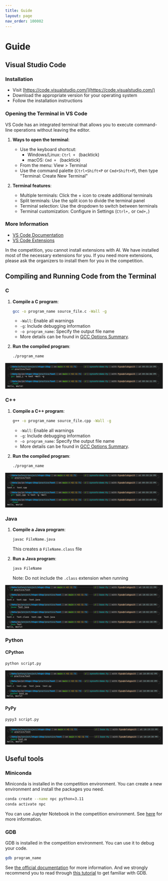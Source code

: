 ```yaml
---
title: Guide
layout: page
nav_order: 100002
---
```


# Guide

## Visual Studio Code

### Installation

- Visit [https://code.visualstudio.com/](https://code.visualstudio.com/)
- Download the appropriate version for your operating system
- Follow the installation instructions

### Opening the Terminal in VS Code

VS Code has an integrated terminal that allows you to execute command-line operations without leaving the editor.

1. **Ways to open the terminal**:
   - Use the keyboard shortcut: 
     - Windows/Linux: `Ctrl + ` (backtick)
     - macOS: `Cmd + ` (backtick)
   - From the menu: View > Terminal
   - Use the command palette (`Ctrl+Shift+P` or `Cmd+Shift+P`), then type "Terminal: Create New Terminal"

2. **Terminal features**:
   - Multiple terminals: Click the + icon to create additional terminals
   - Split terminals: Use the split icon to divide the terminal panel
   - Terminal selection: Use the dropdown to switch between terminals
   - Terminal customization: Configure in Settings (`Ctrl+,` or `Cmd+,`)

### More Information

- [VS Code Documentation](https://code.visualstudio.com/docs)
- [VS Code Extensions](https://code.visualstudio.com/docs/editor/extension-gallery)

In the competition, you cannot install extensions with AI. We have installed most of the necessary extensions for you. If you need more extensions, please ask the organizers to install them for you in the competition.

## Compiling and Running Code from the Terminal

### C

1. **Compile a C program**:
   ```bash
   gcc -o program_name source_file.c -Wall -g
   ```
   - `-Wall`: Enable all warnings
   - `-g`: Include debugging information
   - `-o program_name`: Specify the output file name
   - More details can be found in [GCC Options Summary](https://gcc.gnu.org/onlinedocs/gcc/Option-Summary.html).

2. **Run the compiled program**:
   ```bash
   ./program_name
   ```

![](./assets/imgs/gcc_example.png)

### C++

1. **Compile a C++ program**:
   ```bash
   g++ -o program_name source_file.cpp -Wall -g
   ```
   - `-Wall`: Enable all warnings
   - `-g`: Include debugging information
   - `-o program_name`: Specify the output file name
   - More details can be found in [GCC Options Summary](https://gcc.gnu.org/onlinedocs/gcc/Option-Summary.html).

2. **Run the compiled program**:
   ```bash
   ./program_name
   ```

![](./assets/imgs/g++_example.png)

### Java

1. **Compile a Java program**:
   ```bash
   javac FileName.java
   ```
   This creates a `FileName.class` file

2. **Run a Java program**:
   ```bash
   java FileName
   ```
   Note: Do not include the `.class` extension when running

![](./assets/imgs/java_example.png)

### Python

#### CPython

```bash
python script.py
```

![](./assets/imgs/python_example.png)

#### PyPy

```bash
pypy3 script.py
```

![](./assets/imgs/pypy_example.png)

## Useful tools

### Miniconda

Miniconda is installed in the competition environment. You can create a new environment and install the packages you need.

```bash
conda create --name npc python=3.11
conda activate npc
```

You can use Jupyter Notebook in the competition environment. See [here](https://code.visualstudio.com/docs/datascience/jupyter-notebooks) for more information.

### GDB

GDB is installed in the competition environment. You can use it to debug your code.

```bash
gdb program_name
```

See [the official documentation](https://www.gnu.org/software/gdb/documentation/) for more information. And we strongly recommend you to read through [this tutorial](https://web.stanford.edu/class/archive/cs/cs107/cs107.1194/resources/gdb) to get familiar with GDB.
